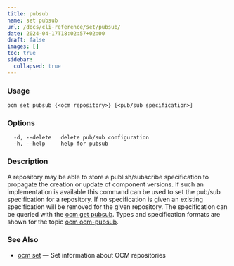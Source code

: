```yaml
---
title: pubsub
name: set pubsub
url: /docs/cli-reference/set/pubsub/
date: 2024-04-17T18:02:57+02:00
draft: false
images: []
toc: true
sidebar:
  collapsed: true
---
```

### Usage

```
ocm set pubsub {<ocm repository>} [<pub/sub specification>]
```

### Options

```
  -d, --delete   delete pub/sub configuration
  -h, --help     help for pubsub
```

### Description


A repository may be able to store a publish/subscribe specification
to propagate the creation or update of component versions.
If such an implementation is available this command can be used
to set the pub/sub specification for a repository.
If no specification is given an existing specification
will be removed for the given repository.
The specification
can be queried with the [ocm get pubsub](/docs/cli-reference/get/pubsub).
Types and specification formats are shown for the topic
[ocm ocm-pubsub](/docs/cli-reference/ocm-pubsub).


### See Also

* [ocm set](/docs/cli-reference/set)	 &mdash; Set information about OCM repositories

